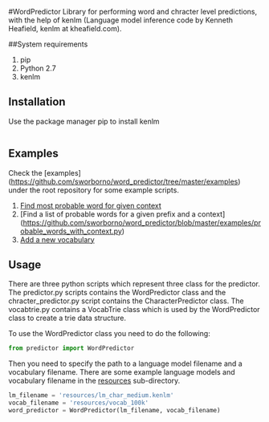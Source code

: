 #WordPredictor
Library for performing word and chracter level predictions, with the help of kenlm (Language model inference code by Kenneth Heafield, kenlm at kheafield.com).


##System requirements
1. pip
2. Python 2.7
3. kenlm

## Installation
Use the package manager pip to install kenlm 

``` pip install pip install https://github.com/kdv123/kenlm/archive/master.zip
```
## Examples
Check the [examples] (https://github.com/sworborno/word_predictor/tree/master/examples) under the root repository for some example scripts.
1. [Find most probable word for given context](https://github.com/sworborno/word_predictor/blob/master/examples/most_probable_word.py)
2. [Find a list of probable words for a given prefix and a context] (https://github.com/sworborno/word_predictor/blob/master/examples/probable_words_with_context.py)
3. [Add a new vocabulary](https://github.com/sworborno/word_predictor/blob/master/examples/add_vocab_query.py)


## Usage
There are three python scripts which represent three class for the predictor. The predictor.py scripts contains the WordPredictor 
class and the chracter_predictor.py script contains the CharacterPredictor class. The vocabtrie.py contains a VocabTrie class which
is used by the WordPredictor class to create a trie data structure.

To use the WordPredictor class you need to do the following:
```python
from predictor import WordPredictor
```
Then you need to specify the path to a language model filename and a vocabulary filename.
There are some example language models and vocabulary filename in the [resources](https://github.com/sworborno/word_predictor/tree/master/resources)
sub-directory. 

```python
lm_filename = 'resources/lm_char_medium.kenlm'
vocab_filename = 'resources/vocab_100k'
word_predictor = WordPredictor(lm_filename, vocab_filename)
```



